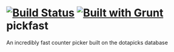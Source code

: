 [![Build Status](https://travis-ci.org/jmaxxz/pickfast.png?branch=master)](https://travis-ci.org/jmaxxz/pickfast)
[![Built with Grunt](https://cdn.gruntjs.com/builtwith.png)](http://gruntjs.com/)
pickfast
========

An incredibly fast counter picker built on the dotapicks database
